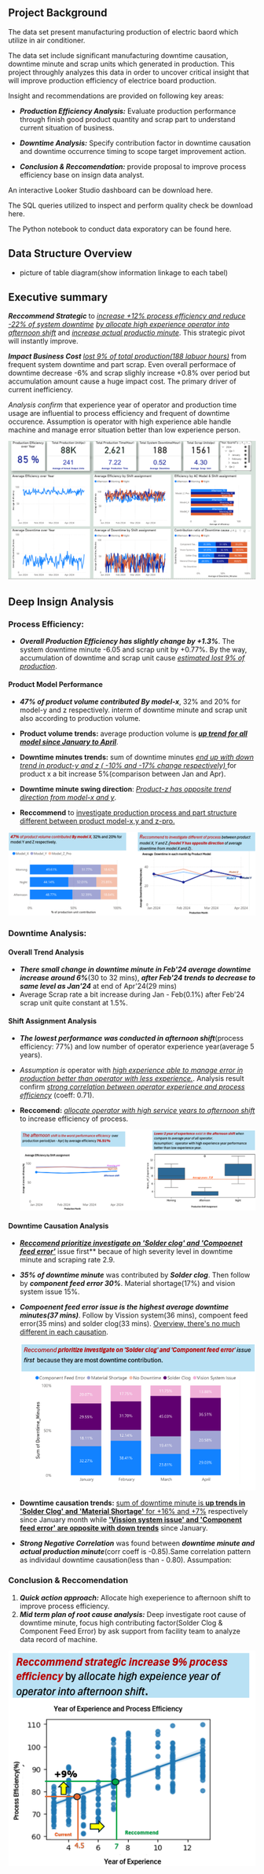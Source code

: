 ## Project Background

The data set present manufacturing production of electric baord which utilize in air conditioner.

The data set include significant manufacturing downtime causation, downtime minute and scrap units which generated in production. This project throughly analyzes this data in order to uncover critical insight that will improve production efficiency of electrice board production.

Insight and recommendations are provided on following key areas:
- _**Production Efficiency Analysis:**_ Evaluate production performance through finish good product quantity and scrap part to understand current situation of business.
  
- _**Downtime Analysis:**_ Specify contribution factor in downtime causation and downtime occurrence timing to scope target improvement action.
  
- _**Conclusion & Reccomendation:**_ provide proposal to improve process efficiency base on insign data analyst. 
  
An interactive Looker Studio dashboard can be download here.

The SQL queries utilized to inspect and perform quality check be download here.

The Python notebook to conduct data exporatory can be found here.


## Data Structure Overview
- picture of table diagram(show information linkage to each tabel)

## Executive summary

_**Reccommend Strategic**_ to <ins>_increase +12% process efficiency and reduce -22% of system downtime_</ins>  _<ins>by allocate high experience operator into afternoon shift</ins>_ and _<ins>increase actual productio minute</ins>_. This strategic pivot will instantly improve.

_**Impact Business Cost**_ _<ins>lost 9% of total production(188 labuor hours)</ins>_ from frequent system downtime and part scrap. 
Even overall performace of downtime decrease -6% and scrap slighly increase +0.8% over period but accumulation amount cause a huge impact cost. The primary driver of current inefficiency.

_Analysis confirm_ that experience year of operator and production time usage are influential to process efficiency and frequent of downtime occurence. Assumption is operator with high experience able handle machine and manage error situation better than low experience person.

![Alternative text for the image](https://github.com/Pakawat2878/Manufacturing-Downtime-Analysis/blob/main/Manufacturing%20KPI.png)

## Deep Insign Analysis

### Process Efficiency:
- **_Overall Production Efficiency has slightly change by +1.3%_**. The system downtime minute -6.05 and scrap unit by +0.77%. By the way, accumulation of downtime and scrap unit cause <ins>_estimated lost 9% of production_</ins>.
  
#### Product Model Performance
- **_47% of product volume contributed By model-x_**, 32% and 20% for model-y and z respectively. interm of downtime minute and scrap unit also according to production volume.
  
- **Product volume trends:** average production volume is _<ins>**up trend for all model since January to April**</ins>_.
- **Downtime minutes trends:** sum of downtime minutes _<ins>end up with down trend in product-y and z ( -10% and -17% change respectively) </ins>_ for product x a bit increase 5%(comparison between Jan and Apr).
  
- **Downtime minute swing direction**: _<ins>Product-z has opposite trend direction from model-x and y</ins>_.
- **Reccommend** to <ins>investigate production process and part structure different between product model-x,y and z-pro.</ins>

![Alternative text for the image](https://github.com/Pakawat2878/Manufacturing-Downtime-Analysis/blob/main/Product%20performance.png)


### Downtime Analysis:
#### Overall Trend Analysis
- _**There small change in downtime minute in Feb'24 average downtime increase around 6%**_(30 to 32 mins), _**after Feb'24 trends to decrease to same level as Jan'24**_ at end of Apr'24(29 mins)
- Average Scrap rate a bit increase during Jan - Feb(0.1%) after Feb'24 scrap unit quite constant at 1.5%.

#### Shift Assignment Analysis
- _**The lowest performance was conducted in afternoon shift**_(process efficiency: 77%) and low number of operator experience year(average 5 years).
  
- _Assumption is_ operator with _<ins>high experience able to manage error in production better than operator with less experience.</ins>_. Analysis result confirm _<ins>strong correlation between operator experience and process efficiency</ins>_ (coeff: 0.71).
  
- **Reccomend:** <ins>_allocate operator with high service years to afternoon shift_</ins> to increase efficiency of process.

  
     ![Alternative text for the image](https://github.com/Pakawat2878/Manufacturing-Downtime-Analysis/blob/main/Process%20Efficiency.png)

#### Downtime Causation Analysis
- **_<ins>Reccomend prioritize investigate on 'Solder clog' and 'Compoenet feed error'</ins>_** issue first** becaue of high severity level in downtime minute and scraping rate 2.9.

- **_35% of downtime minute_** was contributed by **_Solder clog_**. Then follow by _**component feed error 30%**_. Material shortage(17%) and vision system issue 15%.

- **_Compoenent feed error issue is the highest average downtime minutes(37 mins)_**. Follow by Vission system(36 mins), compoent feed error(35 mins) and solder clog(33 mins). <ins>Overview, there's no much different in each causation</ins>.

    ![Alternative text for the image](https://github.com/Pakawat2878/Manufacturing-Downtime-Analysis/blob/main/Downtime%20causation%20contribution.png)

- **Downtime causation trends:** <ins>sum of downtime minute is **up trends in 'Solder Clog' and 'Material Shortage'** for +16% and +7%</ins> respectively since January month while <ins>**'Vission system issue' and 'Component feed error' are opposite with down trends**</ins> since January.

- **_Strong Negative Correlation_** was found between _**downtime minute and actual production minute**_(corr coeff is -0.85).Same correlation pattern as individaul downtime causation(less than - 0.80). Assumpation:




### **Conclusion & Reccomendation**
1. _**Quick action approach:**_ Allocate high exeperience to afternoon shift to improve process efficiency.
2. _**Mid term plan of root cause analysis:**_ Deep investigate root cause of downtime minute, focus high contributing factor(Solder Clog & Component Feed Error) by ask support from facility team to analyze data record of machine.


![Alternative text for the image](https://github.com/Pakawat2878/Manufacturing-Downtime-Analysis/blob/main/Strategic%20increase%20efficiency.png)
